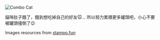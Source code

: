 ![Combo Cat](https://stampo.fun/s/s0097_10/s400_s0097_10_3.png)

貓咪肚子餓了，餓到想吃掉自己的好友🐭... 所以努力累積更多罐頭吧，小心不要被罐頭撞倒了😉

Images resources from [stampo.fun](https://stampo.fun/category/%E3%81%AB%E3%82%83%E3%82%93%E3%83%8F%E3%83%A0/)